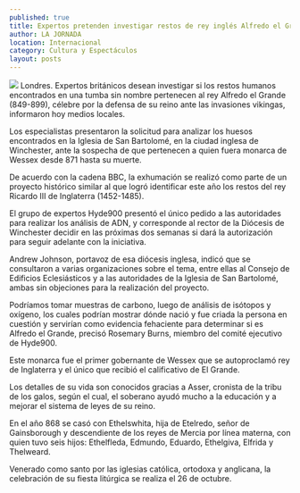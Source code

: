 ```yaml
---
published: true
title: Expertos pretenden investigar restos de rey inglés Alfredo el Grande en Londres
author: LA JORNADA
location: Internacional
category: Cultura y Espectáculos
layout: posts
---
```


![](http://i.imgur.com/8eubOTim.jpg)
Londres. Expertos británicos desean investigar si los restos humanos encontrados en una tumba sin nombre pertenecen al rey Alfredo el Grande (849-899), célebre por la defensa de su reino ante las invasiones vikingas, informaron hoy medios locales.

Los especialistas presentaron la solicitud para analizar los huesos encontrados en la Iglesia de San Bartolomé, en la ciudad inglesa de Winchester, ante la sospecha de que pertenecen a quien fuera monarca de Wessex desde 871 hasta su muerte.

De acuerdo con la cadena BBC, la exhumación se realizó como parte de un proyecto histórico similar al que logró identificar este año los restos del rey Ricardo III de Inglaterra (1452-1485).

El grupo de expertos Hyde900 presentó el único pedido a las autoridades para realizar los análisis de ADN, y corresponde al rector de la Diócesis de Winchester decidir en las próximas dos semanas si dará la autorización para seguir adelante con la iniciativa.

Andrew Johnson, portavoz de esa diócesis inglesa, indicó que se consultaron a varias organizaciones sobre el tema, entre ellas al Consejo de Edificios Eclesiásticos y a las autoridades de la Iglesia de San Bartolomé, ambas sin objeciones para la realización del proyecto.

Podríamos tomar muestras de carbono, luego de análisis de isótopos y oxígeno, los cuales podrían mostrar dónde nació y fue criada la persona en cuestión y servirían como evidencia fehaciente para determinar si es Alfredo el Grande, precisó Rosemary Burns, miembro del comité ejecutivo de Hyde900.

Este monarca fue el primer gobernante de Wessex que se autoproclamó rey de Inglaterra y el único que recibió el calificativo de El Grande.

Los detalles de su vida son conocidos gracias a Asser, cronista de la tribu de los galos, según el cual, el soberano ayudó mucho a la educación y a mejorar el sistema de leyes de su reino.

En el año 868 se casó con Ethelswhita, hija de Etelredo, señor de Gainsborough y descendiente de los reyes de Mercia por línea materna, con quien tuvo seis hijos: Ethelfleda, Edmundo, Eduardo, Ethelgiva, Elfrida y Thelweard.

Venerado como santo por las iglesias católica, ortodoxa y anglicana, la celebración de su fiesta litúrgica se realiza el 26 de octubre.
